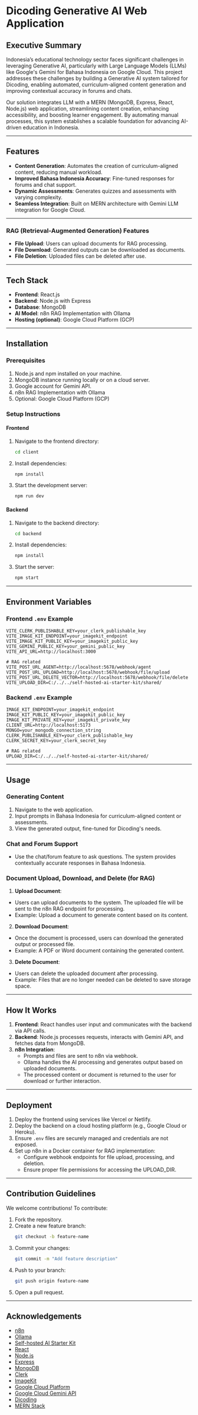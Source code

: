 # Dicoding Generative AI Web Application

## Executive Summary

Indonesia’s educational technology sector faces significant challenges in leveraging Generative AI, particularly with Large Language Models (LLMs) like Google's Gemini for Bahasa Indonesia on Google Cloud. This project addresses these challenges by building a Generative AI system tailored for Dicoding, enabling automated, curriculum-aligned content generation and improving contextual accuracy in forums and chats.

Our solution integrates LLM with a MERN (MongoDB, Express, React, Node.js) web application, streamlining content creation, enhancing accessibility, and boosting learner engagement. By automating manual processes, this system establishes a scalable foundation for advancing AI-driven education in Indonesia.

---

## Features

- **Content Generation**: Automates the creation of curriculum-aligned content, reducing manual workload.
- **Improved Bahasa Indonesia Accuracy**: Fine-tuned responses for forums and chat support.
- **Dynamic Assessments**: Generates quizzes and assessments with varying complexity.
- **Seamless Integration**: Built on MERN architecture with Gemini LLM integration for Google Cloud.

---

### RAG (Retrieval-Augmented Generation) Features

- **File Upload**: Users can upload documents for RAG processing.
- **File Download**: Generated outputs can be downloaded as documents.
- **File Deletion**: Uploaded files can be deleted after use.

---

## Tech Stack

- **Frontend**: React.js
- **Backend**: Node.js with Express
- **Database**: MongoDB
- **AI Model**: n8n RAG Implementation with Ollama
- **Hosting (optional)**: Google Cloud Platform (GCP)

---

## Installation

### Prerequisites

1. Node.js and npm installed on your machine.
2. MongoDB instance running locally or on a cloud server.
3. Google account for Gemini API.
4. n8n RAG Implementation with Ollama
5. Optional: Google Cloud Platform (GCP)

### Setup Instructions

#### Frontend

1. Navigate to the frontend directory:
   ```bash
   cd client
   ```
2. Install dependencies:
   ```bash
   npm install
   ```
3. Start the development server:
   ```bash
   npm run dev
   ```

#### Backend

1. Navigate to the backend directory:
   ```bash
   cd backend
   ```
2. Install dependencies:
   ```bash
   npm install
   ```
3. Start the server:
   ```bash
   npm start
   ```

---

## Environment Variables

### Frontend `.env` Example
```env
VITE_CLERK_PUBLISHABLE_KEY=your_clerk_publishable_key
VITE_IMAGE_KIT_ENDPOINT=your_imagekit_endpoint
VITE_IMAGE_KIT_PUBLIC_KEY=your_imagekit_public_key
VITE_GEMINI_PUBLIC_KEY=your_gemini_public_key
VITE_API_URL=http://localhost:3000

# RAG related
VITE_POST_URL_AGENT=http://localhost:5678/webhook/agent
VITE_POST_URL_UPLOAD=http://localhost:5678/webhook/file/upload
VITE_POST_URL_DELETE_VECTOR=http://localhost:5678/webhook/file/delete
VITE_UPLOAD_DIR=C:/../../self-hosted-ai-starter-kit/shared/
```

### Backend `.env` Example
```env
IMAGE_KIT_ENDPOINT=your_imagekit_endpoint
IMAGE_KIT_PUBLIC_KEY=your_imagekit_public_key
IMAGE_KIT_PRIVATE_KEY=your_imagekit_private_key
CLIENT_URL=http://localhost:5173
MONGO=your_mongodb_connection_string
CLERK_PUBLISHABLE_KEY=your_clerk_publishable_key
CLERK_SECRET_KEY=your_clerk_secret_key

# RAG related
UPLOAD_DIR=C:/../../self-hosted-ai-starter-kit/shared/
```

---

## Usage

### Generating Content

1. Navigate to the web application.
2. Input prompts in Bahasa Indonesia for curriculum-aligned content or assessments.
3. View the generated output, fine-tuned for Dicoding's needs.

### Chat and Forum Support

- Use the chat/forum feature to ask questions. The system provides contextually accurate responses in Bahasa Indonesia.

### Document Upload, Download, and Delete (for RAG)

1. **Upload Document**:

- Users can upload documents to the system. The uploaded file will be sent to the n8n RAG endpoint for processing.
- Example: Upload a document to generate content based on its content.

2. **Download Document**:

- Once the document is processed, users can download the generated output or processed file.
- Example: A PDF or Word document containing the generated content.

3. **Delete Document**:

- Users can delete the uploaded document after processing.
- Example: Files that are no longer needed can be deleted to save storage space.

---

## How It Works

1. **Frontend**: React handles user input and communicates with the backend via API calls.
2. **Backend**: Node.js processes requests, interacts with Gemini API, and fetches data from MongoDB.
3. **n8n Integration**:
   - Prompts and files are sent to n8n via webhook.
   - Ollama handles the AI processing and generates output based on uploaded documents.
   - The processed content or document is returned to the user for download or further interaction.

---

## Deployment

1. Deploy the frontend using services like Vercel or Netlify.
2. Deploy the backend on a cloud hosting platform (e.g., Google Cloud or Heroku).
3. Ensure `.env` files are securely managed and credentials are not exposed.
4. Set up n8n in a Docker container for RAG implementation:
   - Configure webhook endpoints for file upload, processing, and deletion.
   - Ensure proper file permissions for accessing the UPLOAD_DIR.

---

## Contribution Guidelines

We welcome contributions! To contribute:

1. Fork the repository.
2. Create a new feature branch:
   ```bash
   git checkout -b feature-name
   ```
3. Commit your changes:
   ```bash
   git commit -m "Add feature description"
   ```
4. Push to your branch:
   ```bash
   git push origin feature-name
   ```
5. Open a pull request.

---

## Acknowledgements

- [n8n](https://n8n.io/)
- [Ollama](https://ollama.ai/)
- [Self-hosted AI Starter Kit](https://github.com/n8n-io/self-hosted-ai-starter-kit)
- [React](https://react.dev/)
- [Node.js](https://nodejs.org/)
- [Express](https://expressjs.com/)
- [MongoDB](https://www.mongodb.com/)
- [Clerk](https://clerk.com/)
- [ImageKit](https://imagekit.io/)
- [Google Cloud Platform](https://cloud.google.com/)
- [Google Cloud Gemini API](https://cloud.google.com/gemini)
- [Dicoding](https://www.dicoding.com)
- [MERN Stack](https://www.mongodb.com/mern-stack)
